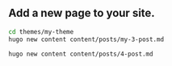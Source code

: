 ## Add a new page to your site.
```bash
cd themes/my-theme
hugo new content content/posts/my-3-post.md
```

```bash
hugo new content content/posts/4-post.md

```